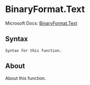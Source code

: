 ---
---

# BinaryFormat.Text

Microsoft Docs: [BinaryFormat.Text](https://docs.microsoft.com/en-us/powerquery-m/binaryformat-text)

## Syntax

```powerquery-m
Syntax for this function.
```

## About

About this function.


